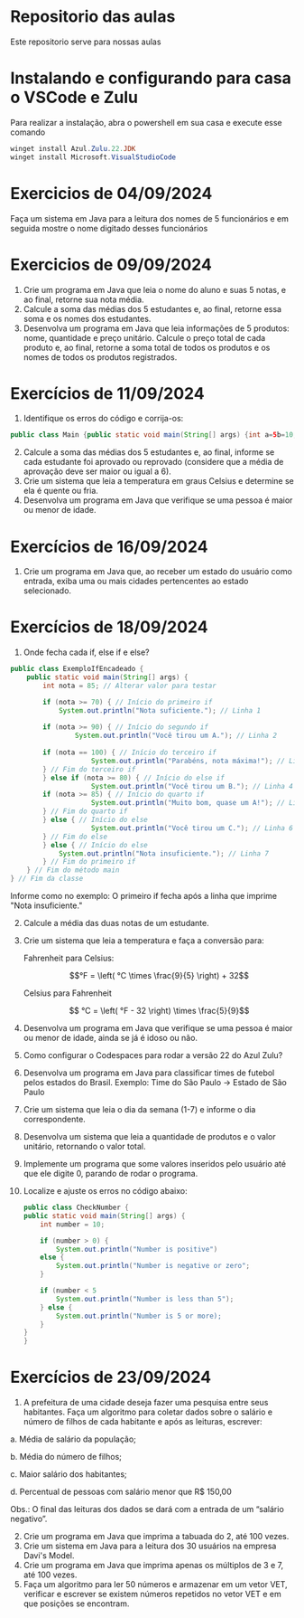 # Repositorio das aulas

Este repositorio serve para nossas aulas

# Instalando e configurando para casa o VSCode e Zulu
Para realizar a instalação, abra o powershell em sua casa e execute esse comando
```powershell
winget install Azul.Zulu.22.JDK
winget install Microsoft.VisualStudioCode
```

# Exercicios de 04/09/2024
Faça um sistema em Java para a leitura dos nomes de 5 funcionários e em seguida mostre o nome digitado desses funcionários

# Exercicios de 09/09/2024
1. Crie um programa em Java que leia o nome do aluno e suas 5 notas, e ao final, retorne sua nota média.
2. Calcule a soma das médias dos 5 estudantes e, ao final, retorne essa soma e os nomes dos estudantes.
3. Desenvolva um programa em Java que leia informações de 5 produtos: nome, quantidade e preço unitário. Calcule o preço total de cada produto e, ao final, retorne a soma total de todos os produtos e os nomes de todos os produtos registrados.

# Exercícios de 11/09/2024
1. Identifique os erros do código e corrija-os:
```java
public class Main {public static void main(String[] args) {int a=5b=10,c c=+ab;System.out.println(c);}}
```
2. Calcule a soma das médias dos 5 estudantes e, ao final, informe se cada estudante foi aprovado ou reprovado (considere que a média de aprovação deve ser maior ou igual a 6).
3. Crie um sistema que leia a temperatura em graus Celsius e determine se ela é quente ou fria.
4. Desenvolva um programa em Java que verifique se uma pessoa é maior ou menor de idade.

# Exercícios de 16/09/2024
1. Crie um programa em Java que, ao receber um estado do usuário como entrada, exiba uma ou mais cidades pertencentes ao estado selecionado.

# Exercícios de 18/09/2024
1. Onde fecha cada if, else if e else?
```java
public class ExemploIfEncadeado {
    public static void main(String[] args) {
        int nota = 85; // Alterar valor para testar

        if (nota >= 70) { // Início do primeiro if
            System.out.println("Nota suficiente."); // Linha 1
            
        if (nota >= 90) { // Início do segundo if
                System.out.println("Você tirou um A."); // Linha 2
                
        if (nota == 100) { // Início do terceiro if
                    System.out.println("Parabéns, nota máxima!"); // Linha 3
        } // Fim do terceiro if
        } else if (nota >= 80) { // Início do else if
                    System.out.println("Você tirou um B."); // Linha 4
        if (nota >= 85) { // Início do quarto if
                    System.out.println("Muito bom, quase um A!"); // Linha 5
        } // Fim do quarto if
        } else { // Início do else
                    System.out.println("Você tirou um C."); // Linha 6
        } // Fim do else
        } else { // Início do else
            System.out.println("Nota insuficiente."); // Linha 7
        } // Fim do primeiro if
    } // Fim do método main
} // Fim da classe

```
Informe como no exemplo:
O primeiro if fecha após a linha que imprime "Nota insuficiente."

2. Calcule a média das duas notas de um estudante.
3. Crie um sistema que leia a temperatura e faça a conversão para:

    Fahrenheit para Celsius:
    ```math
    °F = \left( °C \times \frac{9}{5} \right) + 32
    ```


   Celsius para Fahrenheit
   ```math
    °C = \left( °F - 32 \right) \times \frac{5}{9}
   ```
   
5. Desenvolva um programa em Java que verifique se uma pessoa é maior ou menor de idade, ainda se já é idoso ou não.
6. Como configurar o Codespaces para rodar a versão 22 do Azul Zulu?
7. Desenvolva um programa em Java para classificar times de futebol pelos estados do Brasil.
Exemplo: Time do São Paulo → Estado de São Paulo
8. Crie um sistema que leia o dia da semana (1-7) e informe o dia correspondente.
9. Desenvolva um sistema que leia a quantidade de produtos e o valor unitário, retornando o valor total.
10. Implemente um programa que some valores inseridos pelo usuário até que ele digite 0, parando de rodar o programa.
11. Localize e ajuste os erros no código abaixo:
    ```java
    public class CheckNumber {
    public static void main(String[] args) {
        int number = 10;

        if (number > 0) {
            System.out.println("Number is positive")
        else {
            System.out.println("Number is negative or zero";
        }

        if (number < 5
            System.out.println("Number is less than 5");
        } else {
            System.out.println("Number is 5 or more);
        }
    }
    }
    ```

# Exercícios de 23/09/2024
1. A prefeitura de uma cidade deseja fazer uma pesquisa entre seus habitantes. Faça um algoritmo para coletar dados sobre o salário e número de filhos de cada habitante e após as leituras, escrever:

a. Média de salário da população; 

b. Média do número de filhos; 

c. Maior salário dos habitantes; 

d. Percentual de pessoas com salário menor que R$ 150,00

Obs.: O final das leituras dos dados se dará com a entrada de um “salário negativo”. 

2. Crie um programa em Java que imprima a tabuada do 2, até 100 vezes.
3. Crie um sistema em Java para a leitura dos 30 usuários na empresa Davi's Model.
4. Crie um programa em Java que imprima apenas os múltiplos de 3 e 7, até 100 vezes. 
5. Faça um algoritmo para ler 50 números e armazenar em um vetor VET, verificar e escrever se existem números repetidos no vetor VET e em que posições se encontram.


